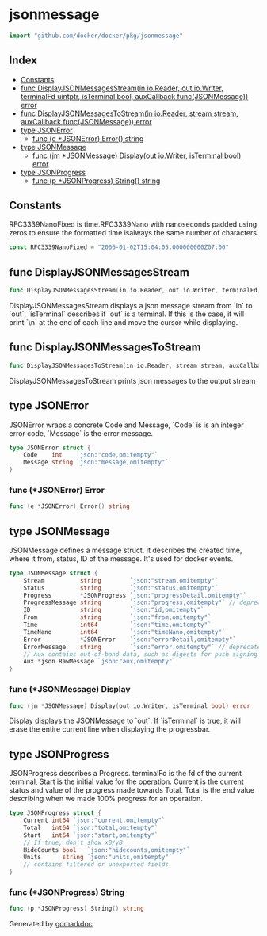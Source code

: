 <!-- Code generated by gomarkdoc. DO NOT EDIT -->

# jsonmessage

```go
import "github.com/docker/docker/pkg/jsonmessage"
```

## Index

- [Constants](<#constants>)
- [func DisplayJSONMessagesStream(in io.Reader, out io.Writer, terminalFd uintptr, isTerminal bool, auxCallback func(JSONMessage)) error](<#func-displayjsonmessagesstream>)
- [func DisplayJSONMessagesToStream(in io.Reader, stream stream, auxCallback func(JSONMessage)) error](<#func-displayjsonmessagestostream>)
- [type JSONError](<#type-jsonerror>)
  - [func (e *JSONError) Error() string](<#func-jsonerror-error>)
- [type JSONMessage](<#type-jsonmessage>)
  - [func (jm *JSONMessage) Display(out io.Writer, isTerminal bool) error](<#func-jsonmessage-display>)
- [type JSONProgress](<#type-jsonprogress>)
  - [func (p *JSONProgress) String() string](<#func-jsonprogress-string>)


## Constants

RFC3339NanoFixed is time.RFC3339Nano with nanoseconds padded using zeros to ensure the formatted time isalways the same number of characters.

```go
const RFC3339NanoFixed = "2006-01-02T15:04:05.000000000Z07:00"
```

## func DisplayJSONMessagesStream

```go
func DisplayJSONMessagesStream(in io.Reader, out io.Writer, terminalFd uintptr, isTerminal bool, auxCallback func(JSONMessage)) error
```

DisplayJSONMessagesStream displays a json message stream from \`in\` to \`out\`, \`isTerminal\` describes if \`out\` is a terminal. If this is the case, it will print \`\\n\` at the end of each line and move the cursor while displaying.

## func DisplayJSONMessagesToStream

```go
func DisplayJSONMessagesToStream(in io.Reader, stream stream, auxCallback func(JSONMessage)) error
```

DisplayJSONMessagesToStream prints json messages to the output stream

## type JSONError

JSONError wraps a concrete Code and Message, \`Code\` is is an integer error code, \`Message\` is the error message.

```go
type JSONError struct {
    Code    int    `json:"code,omitempty"`
    Message string `json:"message,omitempty"`
}
```

### func \(\*JSONError\) Error

```go
func (e *JSONError) Error() string
```

## type JSONMessage

JSONMessage defines a message struct. It describes the created time, where it from, status, ID of the message. It's used for docker events.

```go
type JSONMessage struct {
    Stream          string        `json:"stream,omitempty"`
    Status          string        `json:"status,omitempty"`
    Progress        *JSONProgress `json:"progressDetail,omitempty"`
    ProgressMessage string        `json:"progress,omitempty"` // deprecated
    ID              string        `json:"id,omitempty"`
    From            string        `json:"from,omitempty"`
    Time            int64         `json:"time,omitempty"`
    TimeNano        int64         `json:"timeNano,omitempty"`
    Error           *JSONError    `json:"errorDetail,omitempty"`
    ErrorMessage    string        `json:"error,omitempty"` // deprecated
    // Aux contains out-of-band data, such as digests for push signing and image id after building.
    Aux *json.RawMessage `json:"aux,omitempty"`
}
```

### func \(\*JSONMessage\) Display

```go
func (jm *JSONMessage) Display(out io.Writer, isTerminal bool) error
```

Display displays the JSONMessage to \`out\`. If \`isTerminal\` is true, it will erase the entire current line when displaying the progressbar.

## type JSONProgress

JSONProgress describes a Progress. terminalFd is the fd of the current terminal, Start is the initial value for the operation. Current is the current status and value of the progress made towards Total. Total is the end value describing when we made 100% progress for an operation.

```go
type JSONProgress struct {
    Current int64 `json:"current,omitempty"`
    Total   int64 `json:"total,omitempty"`
    Start   int64 `json:"start,omitempty"`
    // If true, don't show xB/yB
    HideCounts bool   `json:"hidecounts,omitempty"`
    Units      string `json:"units,omitempty"`
    // contains filtered or unexported fields
}
```

### func \(\*JSONProgress\) String

```go
func (p *JSONProgress) String() string
```



Generated by [gomarkdoc](<https://github.com/princjef/gomarkdoc>)
